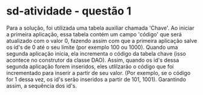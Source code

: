 # sd-atividade - questão 1

Para a solução, foi utilizada uma tabela auxiliar chamada 'Chave'. Ao iniciar a primeira aplicação, essa tabela contém um campo 'código' que será atualizado com o valor 0, fazendo assim com que a primeira aplicação salve os id's de 0 até o seu limite (por exemplo 100 ou 1000). Quando uma segunda aplicação inicia, ela incrementa o código da tabela chave (isso acontece no construtor da classe DAO). Assim, quando os id's dessa segunda aplicação forem inseridos, eles utlilzarão o código que foi incrementado para inserir a partir de seu valor. (Por exemplo, se o código for 1 dessa vez, os id's serão inseridos a partir de 101, 1001). Garantindo assim, a sequência dos id's.
